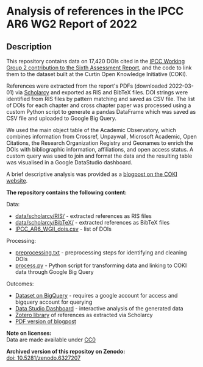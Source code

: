 # Analysis of references in the IPCC AR6 WG2 Report of 2022

## Description
This repository contains data on 17,420 DOIs cited in the [IPCC Working Group 2 contribution to the Sixth Assessment Report](https://www.ipcc.ch/report/ar6/wg2/), and the code to link them to the dataset built at the Curtin Open Knowledge Initiative (COKI).

References were extracted from the report's PDFs (downloaded 2022-03-01) via [Scholarcy](https://www.scholarcy.com/) and exported as RIS and BibTeX files. DOI strings were identified from RIS files by pattern matching and saved as CSV file. The list of DOIs for each chapter and cross chapter paper was processed using a custom Python script to generate a pandas DataFrame which was saved as CSV file and uploaded to Google Big Query.

We used the main object table of the Academic Observatory, which combines information from Crossref, Unpaywall, Microsoft Academic, Open Citations, the Research Organization Registry and Geonames to enrich the DOIs with bibliographic information, affiliations, and open access status. A custom query was used to join and format the data and the resulting table was visualised in a Google DataStudio dashboard.

A brief descriptive analysis was provided as a [blogpost on the COKI website](https://openknowledge.community/tracking-climate-change-openaccess/). 


**The repository contains the following content:**

Data:  
- [data/scholarcy/RIS/](data/scholarcy/RIS/) - extracted references as RIS files  
- [data/scholarcy/BibTeX/](data/scholarcy/BibTex/)  - extracted references as BibTeX files  
- [IPCC_AR6_WGII_dois.csv](data/IPCC_AR6_WGII_dois.csv) - list of DOIs

Processing:  
- [preprocessing.txt](preprocessing.txt) - preprocessing steps for identifying and cleaning DOIs  
- [process.py](process.py) - Python script for transforming data and linking to COKI data through Google Big Query

Outcomes:  
- [Dataset on BigQuery](https://console.cloud.google.com/bigquery?project=utrecht-university&ws=!1m23!1m3!8m2!1s145441926252!2sd59dfac7972a45f8a2f5ee4ac866c34d!1m4!4m3!1sacademic-observatory!2sobservatory!3sdoi20220226!1m4!4m3!1sutrecht-university!2sipcc_ar6!3sdoi_table!1m3!3m2!1sutrecht-university!2sipcc_ar6!1m4!4m3!1sutrecht-university!2sipcc_ar6!3sipcc_ar6_dois&d=ipcc_ar6&p=utrecht-university&page=table&t=doi_table&pli=1&authuser=1) - requires a google account for access and bigquery account for querying  
- [Data Studio Dashboard](https://datastudio.google.com/s/iVmaM6huxgk) - interactive analysis of the generated data  
- [Zotero library](https://www.zotero.org/groups/4614109) of references as extracted via Scholarcy 
- [PDF version of blogpost](IPCC%20AR6.pdf)


**Note on licenses:**   
Data are made available under [CC0](https://creativecommons.org/publicdomain/zero/1.0/)

**Archived version of this repositoy on Zenodo:**  
[doi: 10.5281/zenodo.6327207](https:/doi.org/10.5281/zenodo.6327207)



